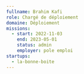 ```yaml
---
fullname: Brahim Kafi
role: Chargé de déploiement
domaine: Déploiement
missions:
  - start: 2022-11-03
    end: 2023-05-01
    status: admin
    employer: pole emploi
startups:
  - la-bonne-boite
---
```


